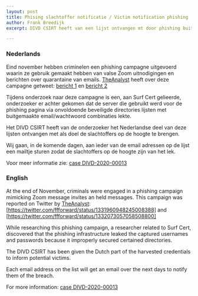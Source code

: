 ```yaml
---
layout: post
title: Phising slachtoffer notificatie / Victim notification phishing
author: Frank Breedijk
excerpt: DIVD CSIRT heeft van een lijst ontvangen mt door phishing buitegemaakte email adressen en wachtwoorden / DIVD CSIRT received a list of email addresses and passwords obtained through phishing.

---
```


### Nederlands

Eind november hebben criminelen een phishing campagne uitgevoerd waarin ze gebruik gemaakt hebben van valse Zoom uitnodigingen en berichten over quarantaine van emails. [TheAnalyst](https://twitter.com/ffforward/) heeft over deze campagne getweet: [bericht 1](https://twitter.com/ffforward/status/1331960948245008388) en  [bericht 2](https://twitter.com/ffforward/status/1332073057058508800)

Tijdens onderzoek naar deze campagne is een, aan Surf Cert gelieerde, onderzoeker er achter gekomen dat de server die gebruikt werd voor de phishing pagina via onvoldoende beveiligde directories lijsten met buitgemaakte email/wachtwoord combinaties lekte.

Het DIVD CSIRT heeft van de onderzoeker het Nederlandse deel van deze lijsten ontvangen met als doel de slachtoffers op de hoogte te brengen.

Wij gaan, in de komende dagen,  aan ieder van de email adressen op de lijst een mailtje sturen zodat de slachtoffers op de hoogte zijn van het lek. 

Voor meer informatie zie: [case DIVD-2020-00013](/DIVD-2020-00013/)

### English

At the end of November, criminals were engaged in a phishing campaign mimicking Zoom message invites an held messages. This campaign was reported on Twitter by [TheAnalyst](https://twitter.com/ffforward/): [https://twitter.com/ffforward/status/1331960948245008388] and [https://twitter.com/ffforward/status/1332073057058508800]

While researching this phishing campaign, a researcher related to Surf Cert, discovered that the phishing infrastructure leaked the captured usernames and passwords because it improperly secured certained directories.

The DIVD CSIRT has been given the Dutch part of the harvested credentials to inform potential victims.

 Each email address on the list will get an email over the next days to notify them of the breach.

For more information: [case DIVD-2020-00013](/DIVD-2020-00013/)
